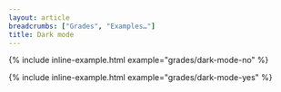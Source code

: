 ```yaml
---
layout: article
breadcrumbs: ["Grades", "Examples…"]
title: Dark mode
---
```


{% include inline-example.html example="grades/dark-mode-no" %}

{% include inline-example.html example="grades/dark-mode-yes" %}